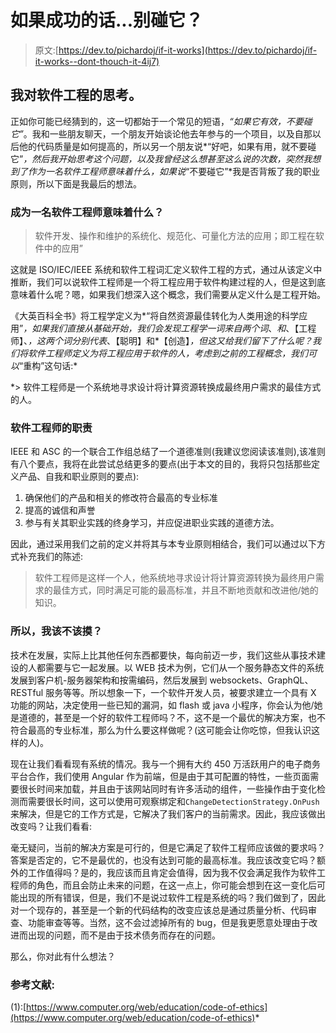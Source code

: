 # 如果成功的话...别碰它？

> 原文:[https://dev.to/pichardoj/if-it-works](https://dev.to/pichardoj/if-it-works--dont-thouch-it-4ij7)

## 我对软件工程的思考。

正如你可能已经猜到的，这一切都始于一个常见的短语，*“如果它有效，不要碰它”*。我和一些朋友聊天，一个朋友开始谈论他去年参与的一个项目，以及自那以后他的代码质量是如何提高的，所以另一个朋友说*“好吧，如果有用，就不要碰它”*，然后我开始思考这个问题，以及我曾经这么想甚至这么说的次数，突然我想到了作为一名软件工程师意味着什么，如果说*“不要碰它”*我是否背叛了我的职业原则，所以下面是我最后的想法。

### 成为一名软件工程师意味着什么？

> 软件开发、操作和维护的系统化、规范化、可量化方法的应用；即工程在软件中的应用”

这就是 ISO/IEC/IEEE 系统和软件工程词汇定义软件工程的方式，通过从该定义中推断，我们可以说软件工程师是一个将工程应用于软件构建过程的人，但是这到底意味着什么呢？嗯，如果我们想深入这个概念，我们需要从定义什么是工程开始。

《大英百科全书》将工程学定义为*“将自然资源最佳转化为人类用途的科学应用”*，如果我们直接从基础开始，我们会发现工程学一词来自两个词*、*和*、【工程师】、*，这两个词分别代表*、【聪明】和*【创造】*，但这又给我们留下了什么呢？我们将软件工程师定义为将工程应用于软件的人，考虑到之前的工程概念，我们可以*“重构”这句话:*

 *> 软件工程师是一个系统地寻求设计将计算资源转换成最终用户需求的最佳方式的人。

### 软件工程师的职责

IEEE 和 ASC 的一个联合工作组总结了一个道德准则(我建议您阅读该准则),该准则有八个要点，我将在此尝试总结更多的要点(出于本文的目的，我将只包括那些定义产品、自我和职业原则的要点):

1.  确保他们的产品和相关的修改符合最高的专业标准
2.  提高的诚信和声誉
3.  参与有关其职业实践的终身学习，并应促进职业实践的道德方法。

因此，通过采用我们之前的定义并将其与本专业原则相结合，我们可以通过以下方式补充我们的陈述:

> 软件工程师是这样一个人，他系统地寻求设计将计算资源转换为最终用户需求的最佳方式，同时满足可能的最高标准，并且不断地贡献和改进他/她的知识。

### 所以，我该不该摸？

技术在发展，实际上比其他任何东西都要快，每向前迈一步，我们这些从事技术建设的人都需要与它一起发展。以 WEB 技术为例，它们从一个服务静态文件的系统发展到客户机-服务器架构和按需编码，然后发展到 websockets、GraphQL、RESTful 服务等等。所以想象一下，一个软件开发人员，被要求建立一个具有 X 功能的网站，决定使用一些已知的漏洞，如 flash 或 java 小程序，你会认为他/她是道德的，甚至是一个好的软件工程师吗？不，这不是一个最优的解决方案，也不符合最高的专业标准，那么为什么要这样做呢？(这可能会让你吃惊，但我认识这样的人)。

现在让我们看看现有系统的情况。我与一个拥有大约 450 万活跃用户的电子商务平台合作，我们使用 Angular 作为前端，但是由于其可配置的特性，一些页面需要很长时间来加载，并且由于该网站同时有许多活动的组件，一些操作由于变化检测而需要很长时间，这可以使用可观察绑定和`ChangeDetectionStrategy.OnPush`来解决，但是它的工作方式是，它解决了我们客户的当前需求。因此，我应该做出改变吗？让我们看看:

毫无疑问，当前的解决方案是可行的，但是它满足了软件工程师应该做的要求吗？答案是否定的，它不是最优的，也没有达到可能的最高标准。我应该改变它吗？额外的工作值得吗？是的，我应该而且肯定会值得，因为我不仅会满足我作为软件工程师的角色，而且会防止未来的问题，在这一点上，你可能会想到在这一变化后可能出现的所有错误，但是，我们不是说过软件工程是系统的吗？我们做到了，因此对一个现存的，甚至是一个新的代码结构的改变应该总是通过质量分析、代码审查、功能审查等等。当然，这不会过滤掉所有的 bug，但是我更愿意处理由于改进而出现的问题，而不是由于技术债务而存在的问题。

那么，你对此有什么想法？

### 参考文献:

(1):[https://www.computer.org/web/education/code-of-ethics](https://www.computer.org/web/education/code-of-ethics)*